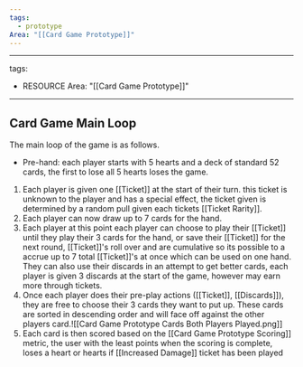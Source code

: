 ```yaml
---
tags:
  - prototype
Area: "[[Card Game Prototype]]"
---
```

---
tags:
  - RESOURCE
Area: "[[Card Game Prototype]]"
---

## Card Game Main Loop
The main loop of the game is as follows.
- Pre-hand: each player starts with 5 hearts and a deck of standard 52 cards, the first to lose all 5 hearts loses the game.

1. Each player is given one [[Ticket]] at the start of their turn. this ticket is unknown to the player and has a special effect, the ticket given is determined by a random pull given each tickets [[Ticket Rarity]].
2. Each player can now draw up to 7 cards for the hand.
3. Each player at this point each player can choose to play their [[Ticket]] until they play their 3 cards for the hand, or save their [[Ticket]] for the next round, [[Ticket]]'s roll over and are cumulative so its possible to a accrue up to 7 total [[Ticket]]'s at once which can be used on one hand. They can also use their discards in an attempt to get better cards, each player is given 3 discards at the start of the game, however may earn more through tickets.
4. Once each player does their pre-play actions ([[Ticket]], [[Discards]]), they are free to choose their 3 cards they want to put up. These cards are sorted in descending order and will face off against the other players card.![[Card Game Prototype Cards Both Players Played.png]]
5. Each card is then scored based on the [[Card Game Prototype Scoring]] metric, the user with the least points when the scoring is complete, loses a heart or hearts if [[Increased Damage]] ticket has been played
 

